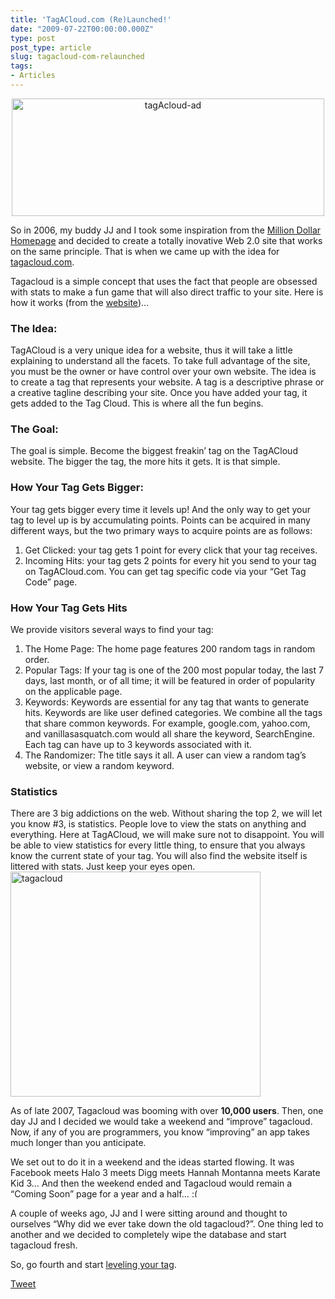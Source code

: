 ```yaml
---
title: 'TagACloud.com (Re)Launched!'
date: "2009-07-22T00:00:00.000Z"
type: post 
post_type: article
slug: tagacloud-com-relaunched
tags: 
- Articles
---
```

<p style="text-align: center;">
  <a href="http://brandontreb.com/wp-content/uploads/2009/07/tagAcloud-ad1.gif"><img class="size-medium wp-image-349  aligncenter" title="tagAcloud-ad" src="http://brandontreb.com/wp-content/uploads/2009/07/tagAcloud-ad1-500x188.gif" alt="tagAcloud-ad" width="500" height="188" /></a>
</p>

<p style="text-align: left;">
  So in 2006, my buddy JJ and I took some inspiration from the <a href="http://www.milliondollarhomepage.com/">Million Dollar Homepage</a> and decided to create a totally inovative Web 2.0 site that works on the same principle. That is when we came up with the idea for <a href="http://tagacloud.com">tagacloud.com</a>.
</p>

<p style="text-align: left;">
  Tagacloud is a simple concept that uses the fact that people are obsessed with stats to make a fun game that will also direct traffic to your site. Here is how it works (from the <a href="http://www.tagacloud.com/help/instructions">website</a>)&#8230;
</p>

### The Idea:

TagACloud is a very unique idea for a website, thus it will take a little explaining to understand all the facets. To take full advantage of the site, you must be the owner or have control over your own website. The idea is to create a tag that represents your website. A tag is a descriptive phrase or a creative tagline describing your site. Once you have added your tag, it gets added to the Tag Cloud. This is where all the fun begins.

### The Goal:

The goal is simple. Become the biggest freakin’ tag on the TagACloud website. The bigger the tag, the more hits it gets. It is that simple.

### How Your Tag Gets Bigger:

Your tag gets bigger every time it levels up! And the only way to get your tag to level up is by accumulating points. Points can be acquired in many different ways, but the two primary ways to acquire points are as follows:

  1. Get Clicked: your tag gets 1 point for every click that your tag receives.
  2. Incoming Hits: your tag gets 2 points for every hit you send to your tag on TagACloud.com. You can get tag specific code via your “Get Tag Code” page.

### How Your Tag Gets Hits

We provide visitors several ways to find your tag:

  1. The Home Page: The home page features 200 random tags in random order.
  2. Popular Tags: If your tag is one of the 200 most popular today, the last 7 days, last month, or of all time; it will be featured in order of popularity on the applicable page.
  3. Keywords: Keywords are essential for any tag that wants to generate hits. Keywords are like user defined categories. We combine all the tags that share common keywords. For example, google.com, yahoo.com, and vanillasasquatch.com would all share the keyword, SearchEngine. Each tag can have up to 3 keywords associated with it.
  4. The Randomizer: The title says it all. A user can view a random tag’s website, or view a random keyword.

### Statistics

There are 3 big addictions on the web. Without sharing the top 2, we will let you know #3, is statistics. People love to view the stats on anything and everything. Here at TagACloud, we will make sure not to disappoint. You will be able to view statistics for every little thing, to ensure that you always know the current state of your tag. You will also find the website itself is littered with stats. Just keep your eyes open.  
[<img class="alignnone" title="tagacloud" src="../wp-content/uploads/2009/07/tagacloud.jpg" alt="tagacloud" width="400" height="360" />][1]

As of late 2007, Tagacloud was booming with over **10,000 users**. Then, one day JJ and I decided we would take a weekend and &#8220;improve&#8221; tagacloud. Now, if any of you are programmers, you know &#8220;improving&#8221; an app takes much longer than you anticipate.

We set out to do it in a weekend and the ideas started flowing. It was Facebook meets Halo 3 meets Digg meets Hannah Montanna meets Karate Kid 3&#8230; And then the weekend ended and Tagacloud would remain a &#8220;Coming Soon&#8221; page for a year and a half&#8230; <img src="http://brandontreb.com/wp-includes/images/smilies/frownie.png" alt=":(" class="wp-smiley" style="height: 1em; max-height: 1em;" />

A couple of weeks ago, JJ and I were sitting around and thought to ourselves &#8220;Why did we ever take down the old tagacloud?&#8221;. One thing led to another and we decided to completely wipe the database and start tagacloud fresh.

So, go fourth and start [leveling your tag][2].

<div style="">
  <a href="http://twitter.com/share" class="twitter-share-button" data-count="horizontal" data-text="TagACloud.com (Re)Launched!" data-url="http://brandontreb.com/tagacloud-com-relaunched"  data-via="brandontreb" data-related="brandontreb:">Tweet</a>
</div>

 [1]: ../wp-content/uploads/2009/07/tagacloud.jpg
 [2]: http://tagacloud.com
